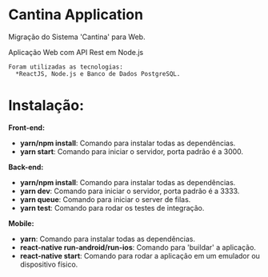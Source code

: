 # Cantina Application
  
  Migração do Sistema 'Cantina' para Web.
  
  Aplicação Web com API Rest em Node.js
    
    Foram utilizadas as tecnologias: 
      *ReactJS, Node.js e Banco de Dados PostgreSQL.
 
 
  # Instalação:
 
 **Front-end:**
 
   - **yarn/npm install**: Comando para instalar todas as dependências.
   - **yarn start**: Comando para iniciar o servidor, porta padrão é a 3000.
    
 **Back-end:**
 
   - **yarn/npm install**: Comando para instalar todas as dependências.
   - **yarn dev**: Comando para iniciar o servidor, porta padrão é a 3333.
   - **yarn queue**: Comando para iniciar o server de filas. 
   - **yarn test**: Comando para rodar os testes de integração. 
   
 **Mobile:**
 
   - **yarn**: Comando para instalar todas as dependências.
   - **react-native run-android/run-ios**: Comando para 'buildar' a aplicação.
   - **react-native start**: Comando para rodar a aplicação em um emulador ou dispositivo físico. 
 
